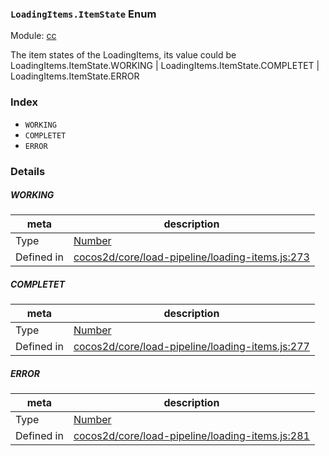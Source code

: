### `LoadingItems.ItemState` Enum



Module: [cc](../modules/cc.md)


The item states of the LoadingItems, its value could be LoadingItems.ItemState.WORKING | LoadingItems.ItemState.COMPLETET | LoadingItems.ItemState.ERROR


### Index
  - `WORKING`
  - `COMPLETET`
  - `ERROR`

### Details


##### WORKING

> 

| meta | description |
|------|-------------|
| Type | <a href="https://developer.mozilla.org/en/JavaScript/Reference/Global_Objects/Number" class="crosslink external" target="_blank">Number</a> |
| Defined in | [cocos2d/core/load-pipeline/loading-items.js:273](https://github.com/cocos-creator/engine/blob/e222465ce8426e5cf32052e4f37701f3a529ed18/cocos2d/core/load-pipeline/loading-items.js#L273) |



##### COMPLETET

> 

| meta | description |
|------|-------------|
| Type | <a href="https://developer.mozilla.org/en/JavaScript/Reference/Global_Objects/Number" class="crosslink external" target="_blank">Number</a> |
| Defined in | [cocos2d/core/load-pipeline/loading-items.js:277](https://github.com/cocos-creator/engine/blob/e222465ce8426e5cf32052e4f37701f3a529ed18/cocos2d/core/load-pipeline/loading-items.js#L277) |



##### ERROR

> 

| meta | description |
|------|-------------|
| Type | <a href="https://developer.mozilla.org/en/JavaScript/Reference/Global_Objects/Number" class="crosslink external" target="_blank">Number</a> |
| Defined in | [cocos2d/core/load-pipeline/loading-items.js:281](https://github.com/cocos-creator/engine/blob/e222465ce8426e5cf32052e4f37701f3a529ed18/cocos2d/core/load-pipeline/loading-items.js#L281) |


